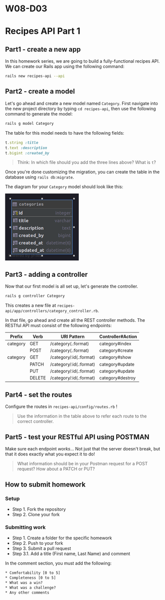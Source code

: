 # W08-D03

# Recipes API Part 1

## Part1 - create a new app

In this homework series, we are going to build a fully-functional recipes API. We can create our Rails app using the following command:

```bash
rails new recipes-api --api
```

## Part2 - create a model

Let's go ahead and create a new model named `Category`. First navigate into the new project directory by typing `cd recipes-api`, then use the following command to generate the model:

```bash
rails g model Category
```

The table for this model needs to have the following fields:

```ruby
t.string :title
t.text :description
t.bigint :created_by
```

>Think: In which file should you add the three lines above? What is `t`?

Once you're done customizing the migration, you can create the table in the database using `rails db:migrate`.

The diagram for your `Category` model should look like this:

![Model categories](categories.png)

## Part3 - adding a controller

Now that our first model is all set up, let's generate the controller.

```bash
rails g controller Category
```

This creates a new file at `recipes-api/app/controllers/category_controller.rb`.

In that file, go ahead and create all the REST controller methods. The RESTful API must consist of the following endpoints:

|Prefix| Verb|URI Pattern| Controller#Action |
|--|--|--|--|
|category|GET| /category(.:format)| category#index|
||POST|/category(.:format)|category#create|
|category|GET|/category/:id(.:format)|category#show|
||PATCH|/category/:id(.:format)|category#update|
||PUT|/category/:id(.:format)|category#update|
||DELETE|/category/:id(.:format)|category#destroy|

## Part4 - set the routes

Configure the routes in `recipes-api/config/routes.rb` !

>Use the information in the table above to refer each route to the correct controller.

## Part5 - test your RESTful API using POSTMAN

Make sure each endpoint *works*... Not just that the server doesn't break, but that it does exactly what you expect it to do!

>What information should be in your Postman request for a POST request? How about a PATCH or PUT?

## How to submit homework

### Setup

- Step 1. Fork the repository
- Step 2. Clone your fork

### Submitting work

- Step 1. Create a folder for the specific homework
- Step 2. Push to your fork
- Step 3. Submit a pull request
- Step 3.1. Add a title (First name, Last Name) and comment

In the comment section, you must add the following:

```text
* Comfortability [0 to 5]
* Completeness [0 to 5]
* What was a win?
* What was a challenge?
* Any other comments
```
